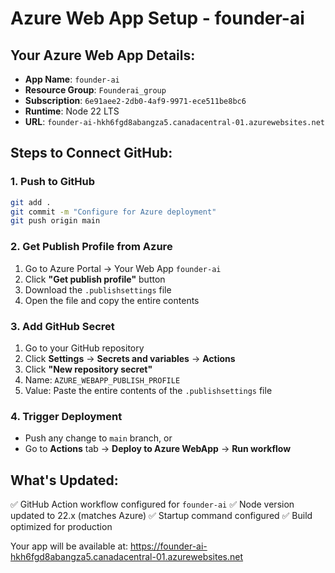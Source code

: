 # Azure Web App Setup - founder-ai

## Your Azure Web App Details:
- **App Name**: `founder-ai`
- **Resource Group**: `Founderai_group`
- **Subscription**: `6e91aee2-2db0-4af9-9971-ece511be8bc6`
- **Runtime**: Node 22 LTS
- **URL**: `founder-ai-hkh6fgd8abangza5.canadacentral-01.azurewebsites.net`
<!--  -->
## Steps to Connect GitHub:

### 1. Push to GitHub
```bash
git add .
git commit -m "Configure for Azure deployment"
git push origin main
```

### 2. Get Publish Profile from Azure
1. Go to Azure Portal → Your Web App `founder-ai`
2. Click **"Get publish profile"** button
3. Download the `.publishsettings` file
4. Open the file and copy the entire contents

### 3. Add GitHub Secret
1. Go to your GitHub repository
2. Click **Settings** → **Secrets and variables** → **Actions**
3. Click **"New repository secret"**
4. Name: `AZURE_WEBAPP_PUBLISH_PROFILE`
5. Value: Paste the entire contents of the `.publishsettings` file

### 4. Trigger Deployment
- Push any change to `main` branch, or
- Go to **Actions** tab → **Deploy to Azure WebApp** → **Run workflow**

## What's Updated:
✅ GitHub Action workflow configured for `founder-ai`
✅ Node version updated to 22.x (matches Azure)
✅ Startup command configured
✅ Build optimized for production

Your app will be available at: https://founder-ai-hkh6fgd8abangza5.canadacentral-01.azurewebsites.net
